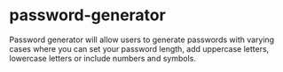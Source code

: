 # password-generator

Password generator will allow users to generate passwords with varying cases where you can set your password length, add uppercase letters, lowercase letters or include numbers and symbols.

